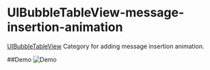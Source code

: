 UIBubbleTableView-message-insertion-animation
=============================================

[UIBubbleTableView](https://github.com/AlexBarinov/UIBubbleTableView) Category for adding message insertion animation.

##Demo
![Demo](https://raw.github.com/kissrobber/UIBubbleTableView-message-insertion-animation/master/demo.gif "Demo")
